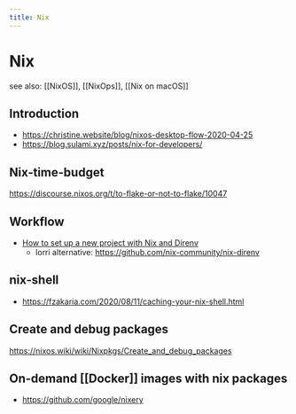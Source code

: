 ```yaml
---
title: Nix
---
```


# Nix

see also: [[NixOS]], [[NixOps]], [[Nix on macOS]]

## Introduction

- https://christine.website/blog/nixos-desktop-flow-2020-04-25
- https://blog.sulami.xyz/posts/nix-for-developers/

## Nix-time-budget

https://discourse.nixos.org/t/to-flake-or-not-to-flake/10047

## Workflow

- [How to set up a new project with Nix and Direnv](https://christine.website/blog/how-i-start-nix-2020-03-08)
  - lorri alternative: https://github.com/nix-community/nix-direnv

## nix-shell

- https://fzakaria.com/2020/08/11/caching-your-nix-shell.html

## Create and debug packages

https://nixos.wiki/wiki/Nixpkgs/Create_and_debug_packages

## On-demand [[Docker]] images with nix packages

- https://github.com/google/nixery

